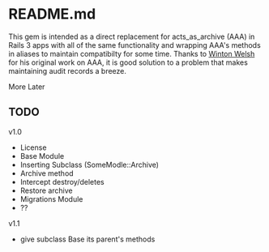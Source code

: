 README.md
=================

This gem is intended as a direct replacement for acts\_as\_archive (AAA)
in Rails 3 apps with all of the same functionality and wrapping AAA's 
methods in aliases to maintain compatibilty for some time. Thanks to 
[Winton Welsh](https://github.com/winton "Winton on github") for his 
original work on AAA, it is good solution to a problem that makes 
maintaining audit records a breeze.

More Later

TODO
-----------------

v1.0

 *  License
 *  Base Module
   *  Inserting Subclass (SomeModle::Archive)
   *  Archive method
   *  Intercept destroy/deletes
   *  Restore archive
 *  Migrations Module
   *  ??

v1.1

 *  give subclass Base its parent's methods
